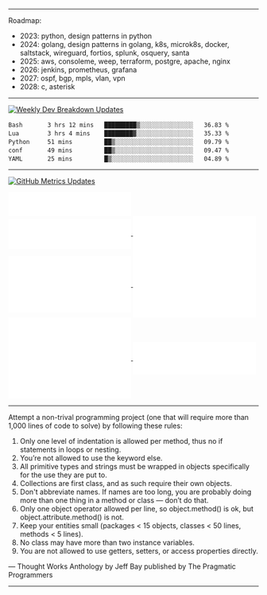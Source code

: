 
---

Roadmap:

- 2023: python, design patterns in python
- 2024: golang, design patterns in golang, k8s, microk8s, docker, saltstack, wireguard, fortios, splunk, osquery, santa
- 2025: aws, consoleme, weep, terraform, postgre, apache, nginx
- 2026: jenkins, prometheus, grafana
- 2027: ospf, bgp, mpls, vlan, vpn
- 2028: c, asterisk
  
---

[![Weekly Dev Breakdown Updates](https://github.com/raelldottin/raelldottin/actions/workflows/wakatime.yml/badge.svg)](https://github.com/raelldottin/raelldottin/actions/workflows/wakatime.yml)

<!--START_SECTION:waka-->

```txt
Bash       3 hrs 12 mins   █████████▒░░░░░░░░░░░░░░░   36.83 %
Lua        3 hrs 4 mins    ████████▓░░░░░░░░░░░░░░░░   35.33 %
Python     51 mins         ██▒░░░░░░░░░░░░░░░░░░░░░░   09.79 %
conf       49 mins         ██▒░░░░░░░░░░░░░░░░░░░░░░   09.47 %
YAML       25 mins         █▒░░░░░░░░░░░░░░░░░░░░░░░   04.89 %
```

<!--END_SECTION:waka-->

---

[![GitHub Metrics Updates](https://github.com/raelldottin/raelldottin/actions/workflows/metrics.yml/badge.svg)](https://github.com/raelldottin/raelldottin/actions/workflows/metrics.yml)

<a href="https://github.com/raelldottin">
  <img align="center" width="49%" src="./header.svg" />
</a>
<br/>
<a href="https://github.com/raelldottin">
  <img align="center" width="49%" src="./repositories.svg" />
</a>
<a href="https://github.com/raelldottin">
  <img align="center" width="49%" src="./acti_comm.svg" />
</a>

<a href="https://github.com/raelldottin">
  <img align="center" width="49%" src="./iso_calender.svg" />
</a>

<a href="https://github.com/raelldottin">
    <img align="center" width="49%" src="./issue_pr_lang.svg" />
</a>

<a href="https://github.com/raelldottin">
  <img align="center" width="49%" src="./github-habits.svg" />
</a>
<a href="https://github.com/raelldottin">
    <img align="center" width="49%" src="./achievements.svg" />
</a>

---

Attempt a non-trival programming project (one that will require more than 1,000 lines of code to solve) by following these rules:
1. Only one level of indentation is allowed per method, thus no if statements in loops or nesting.
1. You’re not allowed to use the keyword else.
1. All primitive types and strings must be wrapped in objects specifically for the use they are put to.
1. Collections are first class, and as such require their own objects.
1. Don't abbreviate names. If names are too long, you are probably doing more than one thing in a method or class — don’t do that.
1. Only one object operator allowed per line, so object.method() is ok, but object.attribute.method() is not.
1. Keep your entities small (packages < 15 objects, classes < 50 lines, methods < 5 lines).
1. No class may have more than two instance variables.
1. You are not allowed to use getters, setters, or access properties directly.

— Thought Works Anthology by Jeff Bay published by The Pragmatic Programmers

---

<!--

If hate reflects success, perhaps they should lessen their disdain for me. Either amplify my accomplishments or realize that seeking my downfall is also their own undoing.

---

As a black person, I often feel like I'm under constant scrutiny. Trust becomes a luxury in a world that seems perpetually against me. If my actions seem aggressive, understand that they stem from a relentless battle for my basic right to exist.

---

-->
